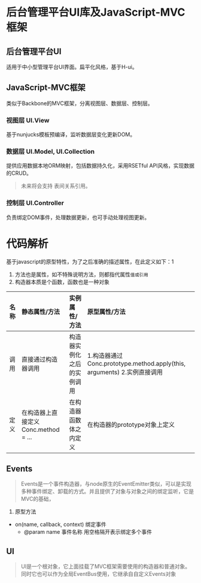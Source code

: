 # 后台管理平台UI库及JavaScript-MVC框架

## 后台管理平台UI
适用于中小型管理平台UI界面。扁平化风格，基于H-ui。

## JavaScript-MVC框架

类似于Backbone的MVC框架，分离视图层、数据层、控制层。

### 视图层 UI.View
基于nunjucks模板预编译，监听数据层变化更新DOM。

### 数据层 UI.Model, UI.Collection
提供应用数据本地ORM映射，包括数据持久化，采用RSETful API风格，实现数据的CRUD。

> 未来将会支持 表间关系引用。

### 控制层 UI.Controller
负责绑定DOM事件，处理数据更新，也可手动处理视图更新。

# 代码解析
基于javascript的原型特性，为了之后准确的描述属性，在此定义如下：1
1. 方法也是属性，如不特殊说明方法，则都指代属性`值或引用`
2. 构造器本质是个函数，函数也是一种对象

| 名称 | 静态属性/方法 | 实例属性/方法 | 原型属性/方法 |
|-----|:------------|:------------|:------------|
|调用|直接通过构造器调用|构造器实例化之后的实例调用|1.构造器通过Conc.prototype.method.apply(this, arguments) 2.实例直接调用|
|定义|在构造器上直接定义Conc.method = ...|在构造器函数体之内定义|在构造器的prototype对象上定义|

## Events
> Events是一个事件构造器，与node原生的EventEmitter类似，可以是实现多种事件绑定、卸载的方式。并且提供了对象与对象之间的绑定监听，它是MVC的基础，
1. 原型方法
- on(name, callback, context) 绑定事件
   - @param name 事件名称 用空格隔开表示绑定多个事件

## UI
> UI是一个根对象，它上面挂载了MVC框架需要使用的构造器和普通对象。同时它也可以作为全局EventBus使用，它继承自自定义Events对象